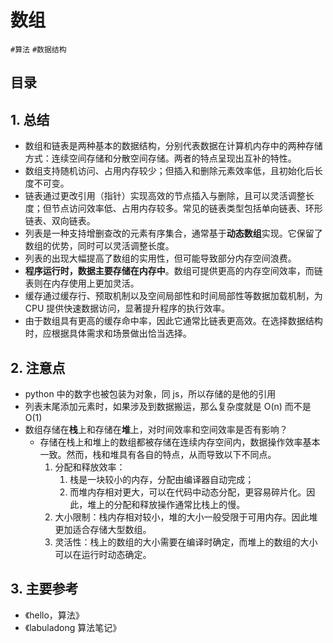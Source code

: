
# 数组

`#算法` `#数据结构` 


## 目录
<!-- toc -->
 ## 1. 总结 

- 数组和链表是两种基本的数据结构，分别代表数据在计算机内存中的两种存储方式：连续空间存储和分散空间存储。两者的特点呈现出互补的特性。
- 数组支持随机访问、占用内存较少；但插入和删除元素效率低，且初始化后长度不可变。
- 链表通过更改引用（指针）实现高效的节点插入与删除，且可以灵活调整长度；但节点访问效率低、占用内存较多。常见的链表类型包括单向链表、环形链表、双向链表。
- 列表是一种支持增删查改的元素有序集合，通常基于**动态数组**实现。它保留了数组的优势，同时可以灵活调整长度。
- 列表的出现大幅提高了数组的实用性，但可能导致部分内存空间浪费。
- **程序运行时，数据主要存储在内存中**。数组可提供更高的内存空间效率，而链表则在内存使用上更加灵活。
- 缓存通过缓存行、预取机制以及空间局部性和时间局部性等数据加载机制，为 CPU 提供快速数据访问，显著提升程序的执行效率。
- 由于数组具有更高的缓存命中率，因此它通常比链表更高效。在选择数据结构时，应根据具体需求和场景做出恰当选择。

## 2. 注意点

- python 中的数字也被包装为对象，同 js，所以存储的是他的引用
- 列表末尾添加元素时，如果涉及到数据搬运，那么复杂度就是 O(n) 而不是 O(1)
- 数组存储在**栈**上和存储在**堆**上，对时间效率和空间效率是否有影响？
	- 存储在栈上和堆上的数组都被存储在连续内存空间内，数据操作效率基本一致。然而，栈和堆具有各自的特点，从而导致以下不同点。
		1. 分配和释放效率：
			1. 栈是一块较小的内存，分配由编译器自动完成；
			2. 而堆内存相对更大，可以在代码中动态分配，更容易碎片化。因此，堆上的分配和释放操作通常比栈上的慢。
		2. 大小限制：栈内存相对较小，堆的大小一般受限于可用内存。因此堆更加适合存储大型数组。
		3. 灵活性：栈上的数组的大小需要在编译时确定，而堆上的数组的大小可以在运行时动态确定。

## 3. 主要参考

- 《hello，算法》
- 《labuladong 算法笔记》
